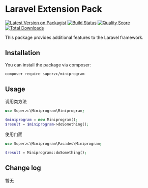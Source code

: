 # Laravel Extension Pack

[![Latest Version on Packagist](https://img.shields.io/packagist/v/vendor/package.svg?style=flat-square)](https://packagist.org/packages/vendor/package)
[![Build Status](https://img.shields.io/travis/vendor/package/master.svg?style=flat-square)](https://travis-ci.org/vendor/package)
[![Quality Score](https://img.shields.io/scrutinizer/g/vendor/package.svg?style=flat-square)](https://scrutinizer-ci.com/g/vendor/package)
[![Total Downloads](https://img.shields.io/packagist/dt/vendor/package.svg?style=flat-square)](https://packagist.org/packages/vendor/package)

This package provides additional features to the Laravel framework.


## Installation

You can install the package via composer:

```bash
composer require superzc/miniprogram
```

## Usage

调用类方法
```php
use Superzc\Miniprogram\Miniprogram;

$miniprogram = new Miniprogram();
$result = $miniprogram->doSomething();
```

使用门面
```php
use Superzc\Miniprogram\Facades\Miniprogram;

$result = Miniprogram::doSomething();
```


## Change log
暂无